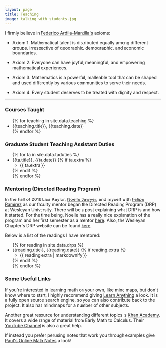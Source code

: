 ```yaml
---
layout: page
title: Teaching
image: talking_with_students.jpg
---
```


I firmly believe in [Federico Ardila-Mantilla's](http://math.sfsu.edu/federico/) axioms:

- Axiom 1. Mathematical talent is distributed equally among different groups, irrespective of geographic, demographic, and economic boundaries.

- Axiom 2. Everyone can have joyful, meaningful, and empowering mathematical experiences.

- Axiom 3. Mathematics is a powerful, malleable tool that can be shaped and used differently by various communities to serve their needs.

- Axiom 4. Every student deserves to be treated with dignity and respect.

---

### Courses Taught

<ul>
{% for teaching in site.data.teaching %}
  <li>
    {{teaching.title}}, {{teaching.date}}
  </li>
{% endfor %}
</ul>

### Graduate Student Teaching Assistant Duties

<ul>
{% for ta in site.data.taduties %}
  <li>
    {{ta.title}}, {{ta.date}}
    {% if ta.extra %}
      <ul>
        <li>{{ ta.extra }}</li>
      </ul>
    {% endif %}
  </li>
{% endfor %}
</ul>

### Mentoring (Directed Reading Program)

In the Fall of 2018 Lisa Kaylor, [Noelle Sawyer][noelle], and myself with [Felipe Ramírez][felipe] as our faculty mentor began the Directed Reading Program (DRP) at Wesleyan University. There will be a post explaining what DRP is and how it started. For the time being, Noelle has a really nice explanation of the program and her first semester as a mentor [here][noelle drp]. Also, the Wesleyan Chapter's DRP website can be found [here][wesleyan drp].

Below is a list of the readings I have mentored:

<ul>
{% for reading in site.data.drps %}
  <li>
    {{reading.title}}, {{reading.date}}
    {% if reading.extra %}
      <ul>
        <li>{{ reading.extra | markdownify }}</li>
      </ul>
    {% endif %}
  </li>
{% endfor %}
</ul>

### Some Useful Links

If you're interested in learning math on your own, like mind maps, but don't know where to start, I highly recommend giving [Learn Anything](https://learn-anything.xyz/mathematics) a look. It is a fully open source search engine, so you can also contribute back to the project. It also has mindmaps for a number of other subjects.

Another great resource for understanding different topics is [Khan Academy](https://www.khanacademy.org/math). It covers a wide range of material from Early Math to Calculus. Their [YouTube Channel](https://www.youtube.com/channel/UC4a-Gbdw7vOaccHmFo40b9g) is also a great help.

If instead you prefer perusing notes that work you through examples give [Paul's Online Math Notes](http://tutorial.math.lamar.edu/) a look!


[noelle]: https://www.noellesawyer.com/
[felipe]: http://framirez.faculty.wesleyan.edu/
[noelle drp]: https://www.noellesawyer.com/desk-1/notes-from-the-directed-reading-program-s-first-semester
[wesleyan drp]: https://drp.site.wesleyan.edu/
